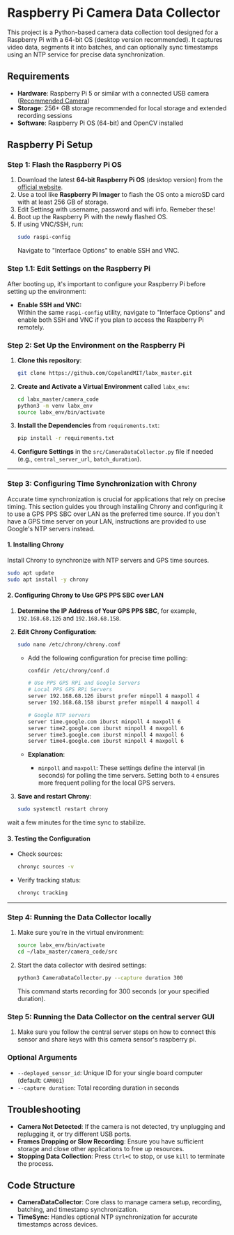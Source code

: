# Raspberry Pi Camera Data Collector

This project is a Python-based camera data collection tool designed for a Raspberry Pi with a 64-bit OS (desktop version recommended). It captures video data, segments it into batches, and can optionally sync timestamps using an NTP service for precise data synchronization.

## Requirements

- **Hardware**: Raspberry Pi 5 or similar with a connected USB camera ([Recommended Camera](https://www.amazon.com/gp/product/B071DDB1JY/ref=ppx_yo_dt_b_search_asin_title?ie=UTF8&th=1))
- **Storage**: 256+ GB storage recommended for local storage and extended recording sessions
- **Software**: Raspberry Pi OS (64-bit) and OpenCV installed

## Raspberry Pi Setup

### Step 1: Flash the Raspberry Pi OS

1. Download the latest **64-bit Raspberry Pi OS** (desktop version) from the [official website](https://www.raspberrypi.com/software/operating-systems/).
2. Use a tool like **Raspberry Pi Imager** to flash the OS onto a microSD card with at least 256 GB of storage.
3. Edit Settinsg with username, password and wifi info. Remeber these!
4. Boot up the Raspberry Pi with the newly flashed OS.
5. If using VNC/SSH, run:
   ```bash
   sudo raspi-config
   ```
   Navigate to "Interface Options" to enable SSH and VNC.

### Step 1.1: Edit Settings on the Raspberry Pi

After booting up, it's important to configure your Raspberry Pi before setting up the environment:
  
- **Enable SSH and VNC:**  
  Within the same `raspi-config` utility, navigate to "Interface Options" and enable both SSH and VNC if you plan to access the Raspberry Pi remotely.

### Step 2: Set Up the Environment on the Raspberry Pi

1. **Clone this repository**:

    ```bash
    git clone https://github.com/CopelandMIT/labx_master.git
    ```

2. **Create and Activate a Virtual Environment** called `labx_env`:

    ```bash
    cd labx_master/camera_code
    python3 -m venv labx_env
    source labx_env/bin/activate
    ```

3. **Install the Dependencies** from `requirements.txt`:

    ```bash
    pip install -r requirements.txt
    ```

4. **Configure Settings** in the `src/CameraDataCollector.py` file if needed (e.g., `central_server_url`, `batch_duration`).

---

### Step 3: Configuring Time Synchronization with Chrony

Accurate time synchronization is crucial for applications that rely on precise timing. This section guides you through installing Chrony and configuring it to use a GPS PPS SBC over LAN as the preferred time source. If you don't have a GPS time server on your LAN, instructions are provided to use Google's NTP servers instead.

#### 1. Installing Chrony

Install Chrony to synchronize with NTP servers and GPS time sources.

```bash
sudo apt update
sudo apt install -y chrony
```

#### 2. Configuring Chrony to Use GPS PPS SBC over LAN

1. **Determine the IP Address of Your GPS PPS SBC**, for example, `192.168.68.126` and `192.168.68.158`.
   
2. **Edit Chrony Configuration**:

   ```bash
   sudo nano /etc/chrony/chrony.conf
   ```
   - Add the following configuration for precise time polling:
     ```bash
     confdir /etc/chrony/conf.d

     # Use PPS GPS RPi and Google Servers
     # Local PPS GPS RPi Servers
     server 192.168.68.126 iburst prefer minpoll 4 maxpoll 4
     server 192.168.68.158 iburst prefer minpoll 4 maxpoll 4

     # Google NTP servers
     server time.google.com iburst minpoll 4 maxpoll 6
     server time2.google.com iburst minpoll 4 maxpoll 6
     server time3.google.com iburst minpoll 4 maxpoll 6
     server time4.google.com iburst minpoll 4 maxpoll 6
     ```

   - **Explanation**:
     - `minpoll` and `maxpoll`: These settings define the interval (in seconds) for polling the time servers. Setting both to `4` ensures more frequent polling for the local GPS servers.

3. **Save and restart Chrony**:
   ```bash
   sudo systemctl restart chrony
   ```
wait a few minutes for the time sync to stabilize. 

#### 3. Testing the Configuration

- Check sources:
  ```bash
  chronyc sources -v
  ```
- Verify tracking status:
  ```bash
  chronyc tracking
  ```

--- 

### Step 4: Running the Data Collector locally

1. Make sure you’re in the virtual environment:
   ```bash
   source labx_env/bin/activate
   cd ~/labx_master/camera_code/src
   ```
2. Start the data collector with desired settings:
   ```bash
   python3 CameraDataCollector.py --capture duration 300
   ```
   This command starts recording for 300 seconds (or your specified duration).

### Step 5: Running the Data Collector on the central server GUI

1. Make sure you follow the central server steps on how to connect this sensor and share keys with this camera sensor's raspberry pi. 

### Optional Arguments

- `--deployed_sensor_id`: Unique ID for your single board computer (default: `CAM001`)
- `--capture duration`: Total recording duration in seconds 

## Troubleshooting

- **Camera Not Detected**: If the camera is not detected, try unplugging and replugging it, or try different USB ports.
- **Frames Dropping or Slow Recording**: Ensure you have sufficient storage and close other applications to free up resources.
- **Stopping Data Collection**: Press `Ctrl+C` to stop, or use `kill` to terminate the process.
  
## Code Structure

- **CameraDataCollector**: Core class to manage camera setup, recording, batching, and timestamp synchronization.
- **TimeSync**: Handles optional NTP synchronization for accurate timestamps across devices.
